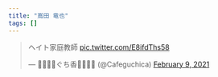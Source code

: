 ```yaml
---
title: "嶌田 竜也"
tags: []
---
```


<blockquote class="twitter-tweet"><p lang="ja" dir="ltr">ヘイト家庭教師 <a href="https://t.co/E8ifdThs58">pic.twitter.com/E8ifdThs58</a></p>&mdash; 🏳️‍🌈🏳️‍⚧️ぐち香🏳️‍⚧️🏳️‍🌈 (@Cafeguchica) <a href="https://twitter.com/Cafeguchica/status/1359034972934316033?ref_src=twsrc%5Etfw">February 9, 2021</a></blockquote> <script async src="https://platform.twitter.com/widgets.js" charset="utf-8"></script>
